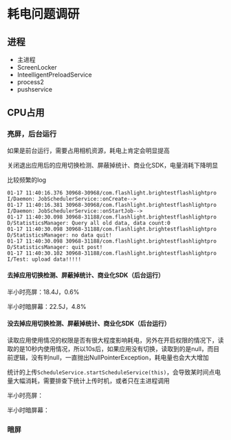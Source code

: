 # 耗电问题调研

## 进程

- 主进程
- ScreenLocker
- InteelligentPreloadService
- process2
- pushservice

## CPU占用

### 亮屏，后台运行

如果是前台运行，需要占用相机资源，耗电上肯定会明显提高

关闭退出应用后的应用切换检测、屏蔽掉统计、商业化SDK，电量消耗下降明显

比较频繁的log

```
01-17 11:40:16.376 30968-30968/com.flashlight.brightestflashlightpro I/Daemon: JobSchedulerService::onCreate-->
01-17 11:40:16.381 30968-30968/com.flashlight.brightestflashlightpro I/Daemon: JobSchedulerService::onStartJob-->
01-17 11:40:30.098 30968-31188/com.flashlight.brightestflashlightpro D/StatisticsManager: Query all old data, data count:0
01-17 11:40:30.098 30968-31188/com.flashlight.brightestflashlightpro D/StatisticsManager: no data quit!
01-17 11:40:30.098 30968-31188/com.flashlight.brightestflashlightpro D/StatisticsManager: quit post!
01-17 11:40:30.102 30968-31188/com.flashlight.brightestflashlightpro I/Test: upload data!!!!!
```

#### 去掉应用切换检测、屏蔽掉统计、商业化SDK（后台运行）

半小时亮屏：18.4J，0.6%

半小时暗屏幕：22.5J，4.8%

#### 没去掉应用切换检测、屏蔽掉统计、商业化SDK（后台运行）

读取应用使用情况的权限是否有很大程度影响耗电，另外在开启权限的情况下，读取的是10秒内使用情况，所以10s后，如果应用没有切换，读取到的是null，而目前逻辑，没有判null，一直抛出NullPointerException，耗电量也会大大增加

统计的上传`ScheduleService.startScheduleService(this)`，会导致某时间点电量大幅消耗，需要排查下统计上传时机，或者只在主进程调用

半小时亮屏：

半小时暗屏幕：

### 暗屏
